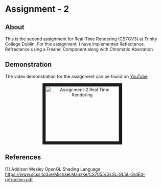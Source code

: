 # Assignment - 2


## About

This is the second assignment for Real-Time Rendering (CS7GV3) at Trinity College Dublin. For this assignment, I have implemented Reflectance, Refractance using a Fresnel Component along with Chromatic Aberration

## Demonstration

The video demonstration for the assignment can be found on [YouTube](https://www.youtube.com/watch?v=BHHykm4PXPo)
<p align='center'>
  <a href="http://www.youtube.com/watch?feature=player_embedded&v=BHHykm4PXPo" target="_blank">
      <img src="http://img.youtube.com/vi/BHHykm4PXPo/0.jpg" alt="Assignment-2 Real Time Rendering" width="240" height="180" border="10" />
  </a>
<p>

## References

[1] Addison Wesley OpenGL Shading Language https://www.scss.tcd.ie/Michael.Manzke/CS7055/GLSL/GLSL-3rdEd-refraction.pdf
